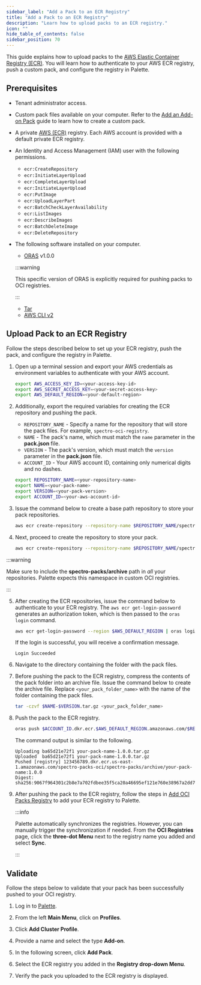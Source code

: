 ```yaml
---
sidebar_label: "Add a Pack to an ECR Registry"
title: "Add a Pack to an ECR Registry"
description: "Learn how to upload packs to an ECR registry."
icon: ""
hide_table_of_contents: false
sidebar_position: 70
---
```


This guide explains how to upload packs to the [AWS Elastic Container Registry (ECR)](https://aws.amazon.com/ecr/). You
will learn how to authenticate to your AWS ECR registry, push a custom pack, and configure the registry in Palette.

## Prerequisites

- Tenant administrator access.

- Custom pack files available on your computer. Refer to the [Add an Add-on Pack](../../../adding-add-on-packs.md) guide
  to learn how to create a custom pack.

- A private [AWS (ECR)](https://docs.aws.amazon.com/AmazonECR/latest/userguide/Registries.html) registry. Each AWS
  account is provided with a default private ECR registry.

- An Identity and Access Management (IAM) user with the following permissions.

  - `ecr:CreateRepository`
  - `ecr:InitiateLayerUpload`
  - `ecr:CompleteLayerUpload`
  - `ecr:InitiateLayerUpload`
  - `ecr:PutImage`
  - `ecr:UploadLayerPart`
  - `ecr:BatchCheckLayerAvailability`
  - `ecr:ListImages`
  - `ecr:DescribeImages`
  - `ecr:BatchDeleteImage`
  - `ecr:DeleteRepository`

- The following software installed on your computer.

  - [ORAS](https://oras.land/docs/installation/) v1.0.0

  :::warning

  This specific version of ORAS is explicitly required for pushing packs to OCI registries.

  :::

  - [Tar](https://www.gnu.org/software/tar/)
  - [AWS CLI v2](https://docs.aws.amazon.com/cli/latest/userguide/getting-started-install.html)

## Upload Pack to an ECR Registry

Follow the steps described below to set up your ECR registry, push the pack, and configure the registry in Palette.

1. Open up a terminal session and export your AWS credentials as environment variables to authenticate with your AWS
   account.

   ```bash
   export AWS_ACCESS_KEY_ID=<your-access-key-id>
   export AWS_SECRET_ACCESS_KEY=<your-secret-access-key>
   export AWS_DEFAULT_REGION=<your-default-region>
   ```

2. Additionally, export the required variables for creating the ECR repository and pushing the pack.

   - `REPOSITORY_NAME` - Specify a name for the repository that will store the pack files. For example,
     `spectro-oci-registry`.
   - `NAME` - The pack's name, which must match the `name` parameter in the **pack.json** file.
   - `VERSION` - The pack's version, which must match the `version` parameter in the **pack.json** file.
   - `ACCOUNT_ID` - Your AWS account ID, containing only numerical digits and no dashes.

   ```bash
   export REPOSITORY_NAME=<your-repository-name>
   export NAME=<your-pack-name>
   export VERSION=<your-pack-version>
   export ACCOUNT_ID=<your-aws-account-id>
   ```

3. Issue the command below to create a base path repository to store your pack repositories.

   ```bash
   aws ecr create-repository --repository-name $REPOSITORY_NAME/spectro-packs/archive --region $AWS_DEFAULT_REGION
   ```

4. Next, proceed to create the repository to store your pack.

   ```bash
   aws ecr create-repository --repository-name $REPOSITORY_NAME/spectro-packs/archive/$NAME --region $AWS_DEFAULT_REGION
   ```

:::warning

Make sure to include the **spectro-packs/archive** path in _all_ your repositories. Palette expects this namespace in
custom OCI registries.

:::

5. After creating the ECR repositories, issue the command below to authenticate to your ECR registry. The
   `aws ecr get-login-password` generates an authorization token, which is then passed to the `oras login` command.

   ```bash
   aws ecr get-login-password --region $AWS_DEFAULT_REGION | oras login --username AWS --password-stdin $ACCOUNT_ID.dkr.ecr.$AWS_DEFAULT_REGION.amazonaws.com
   ```

   If the login is successful, you will receive a confirmation message.

   ```text hideClipboard
   Login Succeeded
   ```

6. Navigate to the directory containing the folder with the pack files.

7. Before pushing the pack to the ECR registry, compress the contents of the pack folder into an archive file. Issue the
   command below to create the archive file. Replace `<your_pack_folder_name>` with the name of the folder containing
   the pack files.

   ```bash
   tar -czvf $NAME-$VERSION.tar.gz <your_pack_folder_name>
   ```

8. Push the pack to the ECR registry.

   ```bash
   oras push $ACCOUNT_ID.dkr.ecr.$AWS_DEFAULT_REGION.amazonaws.com/$REPOSITORY_NAME/spectro-packs/archive/$NAME:$VERSION $NAME-$VERSION.tar.gz
   ```

   The command output is similar to the following.

   ```text hideClipboard
   Uploading ba65d21e72f1 your-pack-name-1.0.0.tar.gz
   Uploaded  ba65d21e72f1 your-pack-name-1.0.0.tar.gz
   Pushed [registry] 123456789.dkr.ecr.us-east-1.amazonaws.com/spectro-packs-oci/spectro-packs/archive/your-pack-name:1.0.0
   Digest: sha256:9067f964301c2b8e7a702fdbee35f5ca20a46695ef121e760e38967a2dd7cc4f
   ```

9. After pushing the pack to the ECR registry, follow the steps in [Add OCI Packs Registry](../add-oci-packs.md) to add
   your ECR registry to Palette.

   :::info

   Palette automatically synchronizes the registries. However, you can manually trigger the synchronization if needed.
   From the **OCI Registries** page, click the **three-dot Menu** next to the registry name you added and select
   **Sync**.

   :::

## Validate

Follow the steps below to validate that your pack has been successfully pushed to your OCI registry.

1. Log in to [Palette](https://console.spectrocloud.com).

2. From the left **Main Menu**, click on **Profiles**.

3. Click **Add Cluster Profile**.

4. Provide a name and select the type **Add-on**.

5. In the following screen, click **Add Pack**.

6. Select the ECR registry you added in the **Registry drop-down Menu**.

7. Verify the pack you uploaded to the ECR registry is displayed.
